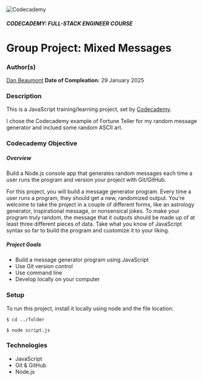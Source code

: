 ![Codecademy](https://www.codecademy.com/favicon.ico)

##### CODECADEMY: FULL-STACK ENGINEER COURSE

Group Project: Mixed Messages
==========================================

### Author(s)
[Dan Beaumont](https://github.com/BeaumontDan)
**Date of Compleation:** 29 January 2025

### Description

This is a JavaScript training/learning project, set by [Codecademy][codecademy].

I chose the Codecademy example of Fortune Teller for my random message generator and inclued some random ASCII art.

### Codecademy Objective

##### Overview

Build a Node.js console app that generates random messages each time a user runs the program and version your project with Git/GitHub.

For this project, you will build a message generator program. Every time a user runs a program, they should get a new, randomized output. You’re welcome to take the project in a couple of different forms, like an astrology generator, inspirational message, or nonsensical jokes. To make your program truly random, the message that it outputs should be made up of at least three different pieces of data. Take what you know of JavaScript syntax so far to build the program and customize it to your liking.

##### Project Goals

- Build a message generator program using JavaScript
- Use Git version control
- Use command line
- Develop locally on your computer

### Setup

To run this project, install it locally using node and the file location:

`$ cd ../folder`

`$ node script.js`

### Technologies

- JavaScript
- Git & GitHub
- Node.js


[codecademy]: https://www.codecademy.com/
